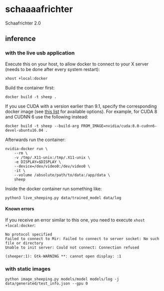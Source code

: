 # schaaaafrichter
Schaafrichter 2.0

## inference

### with the live usb application

Execute this on your host, to allow docker to connect to your X server (needs to be done after every system restart):
```
xhost +local:docker
```

Build the container first:
```
docker build -t sheep .
```
If you use CUDA with a version earlier than 9.1, specify the corresponding docker image (see [this list](https://hub.docker.com/r/nvidia/cuda/) for available options).
For example, for CUDA 8 and CUDNN 6 use the following instead:
```
docker build -t sheep --build-arg FROM_IMAGE=nvidia/cuda:8.0-cudnn6-devel-ubuntu16.04 .
```
Afterwards run the container:
```
nvidia-docker run \
    --rm \
    -v /tmp/.X11-unix:/tmp/.X11-unix \
    -e DISPLAY=$DISPLAY \
    --device=/dev/video0:/dev/video0 \
    -it \
    --volume /absolute/path/to/data:/app/data \
    sheep
```

Inside the docker container run something like:
```
python3 live_sheeping.py data/trained_model data/log
```

#### Known errors

If you receive an error similar to this one, you need to execute `xhost +local:docker`:
```
No protocol specified
Failed to connect to Mir: Failed to connect to server socket: No such file or directory
Unable to init server: Could not connect: Connection refused

(sheeper:1): Gtk-WARNING **: cannot open display: :1
```

### with static images

`python image_sheeping.py models/model models/log -j data/generated/test_info.json --gpu 0`
